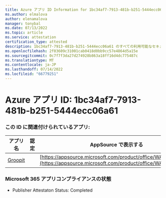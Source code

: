 ```yaml
---
title: Azure アプリ ID Information for 1bc34af7-7913-481b-b251-5444ecc06a61
ms.author: elmalova
author: elenamalova
manager: tonybal
ms.date: 07/13/2022
ms.topic: article
ms.service: attestation
certification_type: attested
description: 1bc34af7-7913-481b-b251-5444ecc06a61 のすべての利用可能なセキュリティとコンプライアンス情報。
ms.openlocfilehash: 2f03609c31001cab0418d0bb9cc57e4864d5a15e
ms.sourcegitcommit: 0c7f7f3da27d274928b863a18ff16d4dc775487c
ms.translationtype: MT
ms.contentlocale: ja-JP
ms.lasthandoff: 07/14/2022
ms.locfileid: "66779251"
---
```

# <a name="azure-app-id-1bc34af7-7913-481b-b251-5444ecc06a61"></a>Azure アプリ ID: 1bc34af7-7913-481b-b251-5444ecc06a61


### <a name="apps-associated-with-this-id"></a>この ID に関連付けられているアプリ:
| **アプリ名** | **認定** | **AppSource で表示する** |
|--------------|---------------|-----------------------|
| [Groopit](../forward/WA200003818.md) |  | [https://appsource.microsoft.com/product/office/WA200003818](https://appsource.microsoft.com/product/office/WA200003818) |

### <a name="microsoft-365-app-compliance-status"></a>Microsoft 365 アプリコンプライアンスの状態
- Publisher Attestaton Status: Completed

